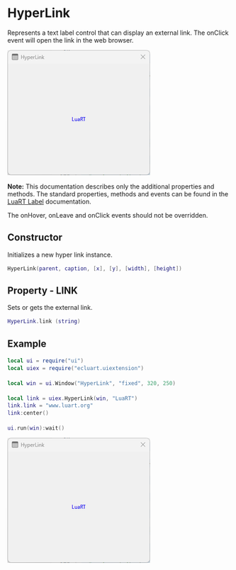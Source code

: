 # HyperLink

Represents a text label control that can display an external link. The onClick event will open the link in the web browser.

![hyperlink](/docs/hyperlink/hyperlink01.png)

**Note:**
This documentation describes only the additional properties and methods.
The standard properties, methods and events can be found in the [LuaRT Label](https://www.luart.org/doc/ui/Label.html) documentation.

The onHover, onLeave and onClick events should not be overridden.

## Constructor

Initializes a new hyper link instance.

```Lua
HyperLink(parent, caption, [x], [y], [width], [height])
```

## Property - LINK

Sets or gets the external link.

```Lua
HyperLink.link (string)
```

## Example

```Lua
local ui = require("ui")
local uiex = require("ecluart.uiextension")

local win = ui.Window("HyperLink", "fixed", 320, 250)

local link = uiex.HyperLink(win, "LuaRT")
link.link = "www.luart.org"
link:center()

ui.run(win):wait()
```

![hyperlink](/docs/hyperlink/hyperlink01.png)
